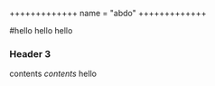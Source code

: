 +++++++++++++
name = "abdo"
+++++++++++++

#hello hello hello

### Header 3

contents *contents* hello  

